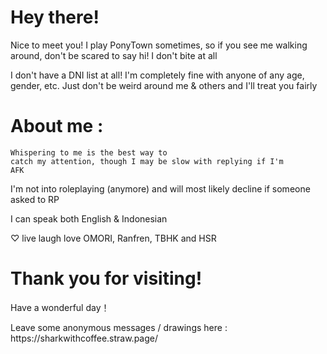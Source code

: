 # Hey there!
<p>Nice to meet you! I play PonyTown sometimes, so if you see me walking around, don't be scared to say hi! I don't bite at all</p>
<p>I don't have a DNI list at all! I'm completely fine with anyone of any age, gender, etc. Just don't be weird around me & others and I'll treat you fairly</p>

# About me :
<code style="color : name_color">Whispering to me is the best way to catch my attention, though I may be slow with replying if I'm AFK</code>
<p>I'm not into roleplaying (anymore) and will most likely decline if someone asked to RP</p>
<p>I can speak both English & Indonesian
<p>♡ live laugh love OMORI, Ranfren, TBHK and HSR

# Thank you for visiting!
<p>Have a wonderful day！</p>
<p>Leave some anonymous messages / drawings here : https://sharkwithcoffee.straw.page/</p>
